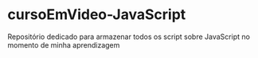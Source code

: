 # cursoEmVideo-JavaScript
 Repositório dedicado para armazenar todos os script sobre JavaScript no momento de minha aprendizagem
